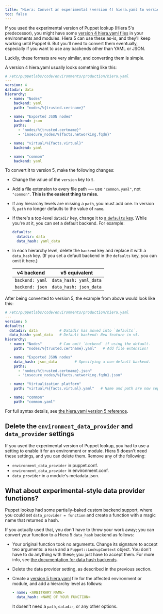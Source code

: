 ```yaml
---
title: "Hiera: Convert an experimental (version 4) hiera.yaml to version 5"
toc: false
---
```


[v4]: ./hiera_config_yaml_4.html
[v5]: ./hiera_config_yaml_5.html

[v5_defaults]: ./hiera_config_yaml_5.html#the-defaults-key
[custom_hash]: ./hiera_custom_data_hash.html

If you used the experimental version of Puppet lookup (Hiera 5's predecessor), you might have some [version 4 hiera.yaml files][v4] in your environments and modules. Hiera 5 can use these as-is, and they'll keep working until Puppet 6. But you'll need to convert them eventually, especially if you want to use any backends other than YAML or JSON.

Luckily, these formats are very similar, and converting them is simple.

A version 4 hiera.yaml usually looks something like this:

``` yaml
# /etc/puppetlabs/code/environments/production/hiera.yaml
---
version: 4
datadir: data
hierarchy:
  - name: "Nodes"
    backend: yaml
    path: "nodes/%{trusted.certname}"

  - name: "Exported JSON nodes"
    backend: json
    paths:
      - "nodes/%{trusted.certname}"
      - "insecure_nodes/%{facts.networking.fqdn}"

  - name: "virtual/%{facts.virtual}"
    backend: yaml

  - name: "common"
    backend: yaml
```

To convert it to version 5, make the following changes:

* Change the value of the `version` key to `5`.
* Add a file extension to every file path --- use `"common.yaml"`, not `"common"`. **This is the easiest thing to miss.**
* If any hierarchy levels are missing a `path`, you must add one. In version 5, `path` no longer defaults to the value of `name`.
* If there's a top-level `datadir` key, change it to [a `defaults` key][v5_defaults]. While you're at it, you can set a default backend. For example:

  ``` yaml
  defaults:
    datadir: data
    data_hash: yaml_data
  ```

* In each hierarchy level, delete the `backend` key and replace it with a `data_hash` key. (If you set a default backend in the `defaults` key, you can omit it here.)

  v4 backend      | v5 equivalent
  ----------------|--------------
  `backend: yaml` | `data_hash: yaml_data`
  `backend: json` | `data_hash: json_data`

After being converted to version 5, the example from above would look like this:

``` yaml
# /etc/puppetlabs/code/environments/production/hiera.yaml
---
version: 5
defaults:
  datadir: data          # Datadir has moved into `defaults`.
  data_hash: yaml_data   # Default backend: New feature in v5.
hierarchy:
  - name: "Nodes"        # Can omit `backend` if using the default.
    path: "nodes/%{trusted.certname}.yaml"   # Add file extension!

  - name: "Exported JSON nodes"
    data_hash: json_data        # Specifying a non-default backend.
    paths:
      - "nodes/%{trusted.certname}.json"
      - "insecure_nodes/%{facts.networking.fqdn}.json"

  - name: "Virtualization platform"
    path: "virtual/%{facts.virtual}.yaml"   # Name and path are now separated.

  - name: "common"
    path: "common.yaml"
```


For full syntax details, see [the hiera.yaml version 5 reference][v5].

## Delete the `environment_data_provider` and `data_provider` settings

If you used the experimental version of Puppet lookup, you had to use a setting to enable it for an environment or module. Hiera 5 doesn't need these settings, and you can delete them. Remove any of the following:

* `environment_data_provider` in puppet.conf.
* `environment_data_provider` in environment.conf.
* `data_provider` in a module's metadata.json.

## What about experimental-style data provider functions?

Puppet lookup had some partially-baked custom backend support, where you could set `data_provider = function` and create a function with a magic name that returned a hash.

If you actually used that, you don't have to throw your work away; you can convert your function to a Hiera 5 `data_hash` backend as follows:

* Your original function took no arguments. Change its signature to accept two arguments: a `Hash` and a `Puppet::LookupContext` object. You don't have to do anything with these; you just have to accept them. For more info, see [the documentation for data hash backends][custom_hash].
* Delete the data provider setting, as described in the previous section.
* Create a [version 5 hiera.yaml][v5] file for the affected environment or module, and add a hierarchy level as follows:

  ``` yaml
  - name: <ARBITRARY NAME>
    data_hash: <NAME OF YOUR FUNCTION>
  ```

  It dosen't need a `path`, `datadir`, or any other options.
